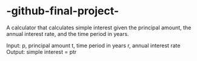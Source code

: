# -github-final-project-
A calculator that calculates simple interest given the principal amount, the annual interest rate, and the time period in years.

Input:
p, principal amount
t, time period in years
r, annual interest rate
Output:
simple interest = ptr




